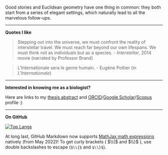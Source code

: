 <!--
恭喜你发现彩蛋!
"
寒江雪...还他妈独钓! 颇具浪漫主义气质, 啊?!
"
-->
Good stories and Euclidean geometry have one thing in common: they both start from a series of elegant settings, which naturally lead to all the marvelous follow-ups.

___________________________________
**Quotes I like**

> Stepping out into the universe, we must confront the reality of interstellar travel. We must reach far beyond our own lifespans. We must think not as individuals but as a species. - *Interstellar*, 2014 movie (narrated by Professor Brand)

> L'Internationale sera le genre humain. - Eugène Pottier (in *L'Internationale*)
___________________________________

**Interested in knowing me as a biologist?**

Here are links to my [thesis abstract](https://deepblue.lib.umich.edu/handle/2027.42/174669) and [ORCID](https://orcid.org/0000-0002-5075-5722)/[Google Scholar](https://scholar.google.com/citations?user=Lwu9LecAAAAJ)/[Scopus](https://www.scopus.com/authid/detail.uri?authorId=57205333872) profile :)

___________________________________
**On GitHub**

[![Top Langs](https://github-readme-stats.vercel.app/api/top-langs/?username=CreLox&langs_count=10&hide=TeX&layout=compact)](https://github.com/anuraghazra/github-readme-stats#top-languages-card)

At long last, GitHub Markdown now supports [MathJax math expressions](https://docs.github.com/en/get-started/writing-on-github/working-with-advanced-formatting/writing-mathematical-expressions) natively (from May 2022)! To get curly brackets ( $\\{$ and $\\}$ ), use double backslashes to escape (`$\\{$` and `$\\}$`).
